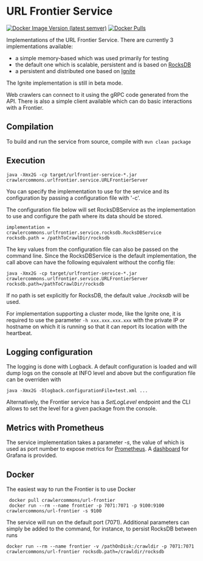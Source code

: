 # URL Frontier Service

[![Docker Image Version (latest semver)](https://img.shields.io/docker/v/crawlercommons/url-frontier)](https://hub.docker.com/r/crawlercommons/url-frontier)
[![Docker Pulls](https://img.shields.io/docker/pulls/crawlercommons/url-frontier)](https://hub.docker.com/r/crawlercommons/url-frontier)

Implementations of the URL Frontier Service. There are currently 3 implementations available:
- a simple memory-based which was used primarily for testing
- the default one which is scalable, persistent and is based on [RocksDB](https://rocksdb.org/)
- a persistent and distributed one based on [Ignite](https://ignite.apache.org/)

The Ignite implementation is still in beta mode.

Web crawlers can connect to it using the gRPC code generated from the API. There is also a simple client available 
which can do basic interactions with a Frontier.

## Compilation

To build and run the service from source, compile with `mvn clean package`

## Execution

`java -Xmx2G -cp target/urlfrontier-service-*.jar crawlercommons.urlfrontier.service.URLFrontierServer`

You can specify the implementation to use for the service and its configuration by passing a configuration file with '-c'.

The configuration file below will set RocksDBService as the implementation to use and configure the path where its data should be stored. 

```
implementation = crawlercommons.urlfrontier.service.rocksdb.RocksDBService
rocksdb.path = /pathToCrawlDir/rocksdb
```

The key values from the configuration file can also be passed on the command line. Since the RocksDBService is the default implementation, 
the call above can have the following equivalent without the config file:

`java -Xmx2G -cp target/urlfrontier-service-*.jar crawlercommons.urlfrontier.service.URLFrontierServer rocksdb.path=/pathToCrawlDir/rocksdb` 

If no path is set explicitly for RocksDB,  the default value _./rocksdb_ will be used.

For implementation supporting a cluster mode, like the Ignite one, it is required to use the parameter `-h xxx.xxx.xxx.xxx` with the private IP or hostname
on which it is running so that it can report its location with the heartbeat.

## Logging configuration

The logging is done with Logback. A default configuration is loaded and will dump logs on the console at INFO level and above but the configuration 
file can be overriden with 

`java -Xmx2G -Dlogback.configurationFile=test.xml ...`

Alternatively, the Frontier service has a _SetLogLevel_ endpoint and the CLI allows to set the level for a given package from the console.

## Metrics with Prometheus 

The service implementation takes a parameter *-s*, the value of which is used as port number to expose metrics for [Prometheus](https://prometheus.io/).
A [dashboard](https://github.com/crawler-commons/url-frontier/blob/2.x/service/monitoring/provisioning/dashboards/URLFrontier-Prometheus.json) for Grafana is provided.

## Docker

The easiest way to run the Frontier is to use Docker

```
 docker pull crawlercommons/url-frontier
 docker run --rm --name frontier -p 7071:7071 -p 9100:9100  crawlercommons/url-frontier -s 9100
```

The service will run on the default port (7071). Additional parameters can simply be added to the command, for instance, to persist RocksDB between runs

`docker run --rm --name frontier -v /pathOnDisk:/crawldir -p 7071:7071 crawlercommons/url-frontier rocksdb.path=/crawldir/rocksdb`
